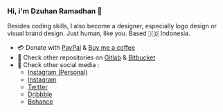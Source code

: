 ### Hi, i'm Dzuhan Ramadhan 👋


Besides coding skills, I also become a designer, especially logo design or visual brand design. Just human, like you. Based 🇮🇩 Indonesia.

* 💳 Donate with [PayPal](https://paypal.me/dzuhanramadhan) & [Buy me a coffee](https://buymeacoffee.com/dzuhanramadhan)
* 📂 Check other repositories on [Gitlab](https://gitlab.com/dzuhanramadhan) & [Bitbucket](https://bitbucket.org/dzuhanramadhan/)
* 📱 Check other social media :
  * [Instagram (Personal)](https://instagram.com/dzuhanramadhan)
  * [Instagram](https://instagram.com/yukood.studio)
  * [Twitter](https://twitter.com/yukoodstudio)
  * [Dribbble](https://dribbble.com/yukood)
  * [Behance](https://behance.net/yukood)
